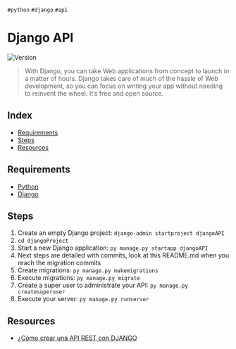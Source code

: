 `#python` `#django` `#api`

# Django API <!-- omit in toc -->

<p>
  <img alt="Version" src="https://img.shields.io/badge/version-1.0-blue.svg?cacheSeconds=2592000" />
</p>

> With Django, you can take Web applications from concept to launch in a matter of hours.
> Django takes care of much of the hassle of Web development, so you can focus on writing your app without needing to reinvent the wheel.
> It’s free and open source.

## Index <!-- omit in toc -->

- [Requirements](#requirements)
- [Steps](#steps)
- [Resources](#resources)

## Requirements

- [Python](https://www.python.org/downloads/)
- [Django](https://www.djangoproject.com/)

## Steps

1. Create an empty Django project: `django-admin startproject djangoAPI`
2. `cd djangoProject`
3. Start a new Django application: `py manage.py startapp djangoAPI`
4. Next steps are detailed with commits, look at this README.md when you reach the migration commits
5. Create migrations: `py manage.py makemigrations`
6. Execute migrations: `py manage.py migrate`
7. Create a super user to administrate your API: `py manage.py createsuperuser`
8. Execute your server: `py manage.py runserver`

## Resources

- [¿Cómo crear una API REST con DJANGO](https://youtu.be/XqRBb_4CLS4)

